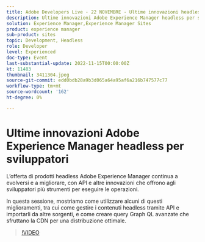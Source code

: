 ```yaml
---
title: Adobe Developers Live - 22 NOVEMBRE - Ultime innovazioni headless di Adobe Experience Manager per sviluppatori
description: Ultime innovazioni Adobe Experience Manager headless per sviluppatoriL’offerta di prodotti Adobe Experience Manager headless continua a evolversi e a migliorare, con API e altre innovazioni che offrono agli sviluppatori più strumenti per eseguire le attività.In questa sessione, mostriamo come utilizzare alcuni di questi miglioramenti, tra cui come gestire i contenuti headless tramite API e importare da altre origini, e come creare query Graph QL avanzate che sfruttano la rete CDN per una distribuzione ottimale.
solution: Experience Manager,Experience Manager Sites
product: experience manager
sub-product: sites
topic: Development, Headless
role: Developer
level: Experienced
doc-type: Event
last-substantial-update: 2022-11-15T00:00:00Z
kt: 11483
thumbnail: 3411304.jpeg
source-git-commit: edd0bdb28a9b3d065a64a95af6a216b747577c77
workflow-type: tm+mt
source-wordcount: '162'
ht-degree: 0%

---
```


# Ultime innovazioni Adobe Experience Manager headless per sviluppatori

L’offerta di prodotti headless Adobe Experience Manager continua a evolversi e a migliorare, con API e altre innovazioni che offrono agli sviluppatori più strumenti per eseguire le operazioni.

In questa sessione, mostriamo come utilizzare alcuni di questi miglioramenti, tra cui come gestire i contenuti headless tramite API e importarli da altre sorgenti, e come creare query Graph QL avanzate che sfruttano la CDN per una distribuzione ottimale.

>[!VIDEO](https://video.tv.adobe.com/v/3411304/?quality=12&learn=on)
